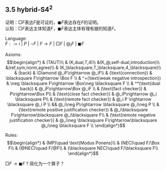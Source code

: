 ## 3.5 $\text{hybrid-}\mathbf{S4^2}$ 
证明：$\Box F$表达$F$是可证的，$\blacksquare F$表达存在$F$的证明。<br>
认知：$\Box F$表达主体知道$F$，$\blacksquare F$表达主体有理有据的知道$F$。

Language: <br>
$F::= i\ |\ P\ |\ \neg F\ |\ F\rightarrow F\ |\ \Box F\ |\ @_i F\ |\ \blacksquare F$

Axioms:
$$\begin{align*}
    & (TAUT)\\
    & (K,dual,T,4)\\
    &(K_@,self-dual,introduction)\\
    &(ref,sym,norm,agree)\\
    & (K_\blacksquare,T_\blacksquare,4_\blacksquare)\\
    & (back) & \Diamond @_iF\rightarrow @_iF\\
    & (\text{connection}) & \blacksquare F\rightarrow \Box F \\
    & ^+(\text{weak negative introspection}) & \neg \blacksquare F\rightarrow \Box\neg \blacksquare F \\
    & ^*(\text{dual back}) & @_iF\rightarrow\Box @_iF \\
    & (\text{fact checker}) & P\rightarrow\Box P\\
    & (\text{close fact checker}) & @_iP\rightarrow @_i \blacksquare P\\
    & (\text{remote fact checker}) & @_i P \rightarrow \blacksquare @_i P \\
    && @_i\neg P\rightarrow \blacksquare @_i\neg P \\
    & (\text{remote positive justification checker}) & @_i\blacksquare F\rightarrow\blacksquare @_i\blacksquare F\\
    & (\text{remote negative justification checker}) & @_i\neg \blacksquare F\rightarrow\blacksquare @_i\neg \blacksquare F \\ 
\end{align*}$$

Rules:
$$\begin{align*}
    & (MP)\quad \text{Modus Ponens}\\
    & (NEC)\quad F/\Box F\\
    & (@NEC)\quad F/@F\\
    & (\blacksquare NEC)\quad F/\blacksquare F\\
\end{align*}$$

$\Box F\rightarrow\blacksquare F$  ? 简化为一个算子？  